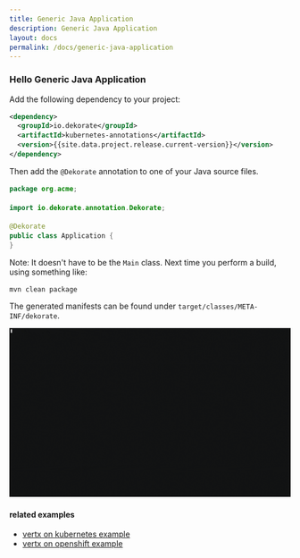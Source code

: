 ```yaml
---
title: Generic Java Application
description: Generic Java Application
layout: docs
permalink: /docs/generic-java-application
---
```


### Hello Generic Java Application

Add the following dependency to your project:

```xml
<dependency>
  <groupId>io.dekorate</groupId>
  <artifactId>kubernetes-annotations</artifactId>
  <version>{{site.data.project.release.current-version}}</version>
</dependency>
```

Then add the `@Dekorate` annotation to one of your Java source files.

```java
package org.acme;

import io.dekorate.annotation.Dekorate;

@Dekorate
public class Application {
}
```

Note: It doesn't have to be the `Main` class.
Next time you perform a build, using something like:

    mvn clean package

The generated manifests can be found under `target/classes/META-INF/dekorate`.


![asciicast](../images/dekorate-vertx-hello-world.gif "Dekorate Vert.X Hello World Asciicast")

#### related examples
- [vertx on kubernetes example](https://github.com/dekorateio/dekorate/tree/main/examples/vertx-on-kubernetes-example)
- [vertx on openshift example](https://github.com/dekorateio/dekorate/tree/main/examples/vertx-on-openshift-example)
